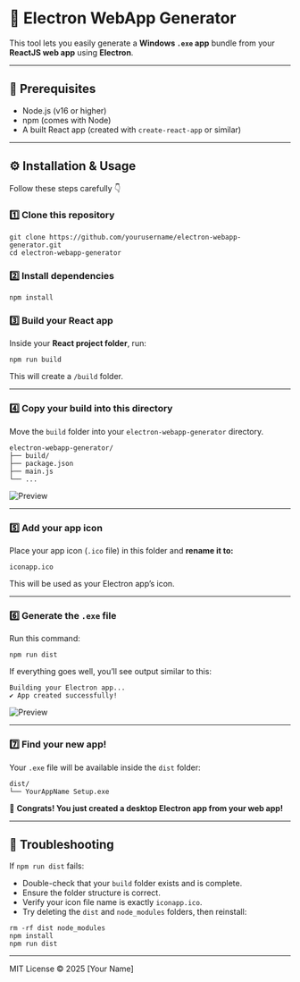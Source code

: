 # 🚀 Electron WebApp Generator

This tool lets you easily generate a **Windows `.exe` app** bundle from your **ReactJS web app** using **Electron**.

---

## 🧩 Prerequisites

- Node.js (v16 or higher)  
- npm (comes with Node)  
- A built React app (created with `create-react-app` or similar)

---

## ⚙️ Installation & Usage

Follow these steps carefully 👇

### 1️⃣ Clone this repository

```
git clone https://github.com/yourusername/electron-webapp-generator.git
cd electron-webapp-generator
```

### 2️⃣ Install dependencies

```
npm install
```

### 3️⃣ Build your React app

Inside your **React project folder**, run:

```
npm run build
```

This will create a `/build` folder.

---

### 4️⃣ Copy your build into this directory

Move the `build` folder into your `electron-webapp-generator` directory.

```
electron-webapp-generator/
├── build/
├── package.json
├── main.js
└── ...
```

![Preview](https://github.com/y4th4rthh/electron-webapp-generator/blob/main/Screenshot%202025-10-19%20113719.png)

---

### 5️⃣ Add your app icon

Place your app icon (`.ico` file) in this folder and **rename it to:**

```
iconapp.ico
```

This will be used as your Electron app’s icon.

---

### 6️⃣ Generate the `.exe` file

Run this command:

```
npm run dist
```

If everything goes well, you’ll see output similar to this:

```
Building your Electron app...
✔ App created successfully!
```

![Preview](https://github.com/y4th4rthh/electron-webapp-generator/blob/main/Screenshot%202025-10-19%20113847.png)

---

### 7️⃣ Find your new app!

Your `.exe` file will be available inside the `dist` folder:

```
dist/
└── YourAppName Setup.exe
```

🎉 **Congrats! You just created a desktop Electron app from your web app!**

---

## 🧰 Troubleshooting

If `npm run dist` fails:

- Double-check that your `build` folder exists and is complete.  
- Ensure the folder structure is correct.  
- Verify your icon file name is exactly `iconapp.ico`.  
- Try deleting the `dist` and `node_modules` folders, then reinstall:

```
rm -rf dist node_modules
npm install
npm run dist
```

---

MIT License © 2025 [Your Name]
